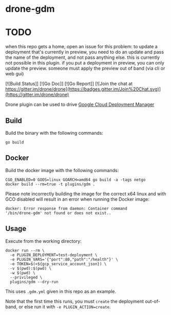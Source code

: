# drone-gdm

# TODO

when this repo gets a home, open an issue for this problem:
to update a deployment that's currently in preview, you need to do an update and pass the name of the deployment, and not pass anything else. this is currently not possible in this plugin. if you put a deployment in preview, you can only update the preview. someone must apply the preview out of band (via cli or web gui)

[![Build Status]]
[![Go Doc]]
[![Go Report]]
[![Join the chat at https://gitter.im/drone/drone](https://badges.gitter.im/Join%20Chat.svg)](https://gitter.im/drone/drone)

Drone plugin can be used to drive [Google Cloud Deployment Manager](https://cloud.google.com/deployment-manager/)

## Build

Build the binary with the following commands:

```
go build
```

## Docker

Build the docker image with the following commands:

```
CGO_ENABLED=0 GOOS=linux GOARCH=amd64 go build -a -tags netgo
docker build --rm=true -t plugins/gdm .
```

Please note incorrectly building the image for the correct x64 linux and with
GCO disabled will result in an error when running the Docker image:

```
docker: Error response from daemon: Container command
'/bin/drone-gdm' not found or does not exist..
```

## Usage

Execute from the working directory:

```
docker run --rm \
  -e PLUGIN_DEPLOYMENT=test-deployment \
  -e PLUGIN_VARS='{"port":80,"path":"/health"}' \
  -e TOKEN=$(<${gcp_service_account_json}) \
  -v $(pwd):$(pwd) \
  -w $(pwd) \
  --privileged \
  plugins/gdm --dry-run
```

This uses `.gdm.yml` given in this repo as an example.

Note that the first time this runs, you must `create` the deployment out-of-band, or else run it with `-e PLUGIN_ACTION=create`.
